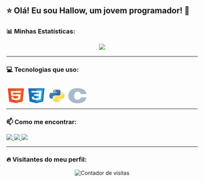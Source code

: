 ## ⭐ Olá! Eu sou Hallow, um jovem programador! 🚀  

### 📊 Minhas Estatísticas:
<div align="center" style="display: flex; flex-wrap: wrap; justify-content: center;">
  <a href="https://beacons.ai/Hallow303">
    <img height="180em" src="https://github-readme-stats.vercel.app/api?username=Hallow303&show_icons=true&theme=dracula&include_all_commits=true&count_private=true"/>
  </a>
</div>

---

### 💻 Tecnologias que uso:
<div style="display: inline_block"><br>
  <img align="center" alt="Hallow-HTML" height="40" width="50" src="https://raw.githubusercontent.com/devicons/devicon/master/icons/html5/html5-original.svg">
  <img align="center" alt="Hallow-CSS" height="40" width="50" src="https://raw.githubusercontent.com/devicons/devicon/master/icons/css3/css3-original.svg">
  <img align="center" alt="Hallow-Python" height="40" width="50" src="https://raw.githubusercontent.com/devicons/devicon/master/icons/python/python-original.svg">
  <img align="center" alt="Hallow-C" height="40" width="50" src="https://raw.githubusercontent.com/devicons/devicon/master/icons/c/c-original.svg">
</div>

---

### 📫 Como me encontrar:
<div>  
  <a href="https://www.youtube.com/@hallow_303" target="_blank">
    <img src="https://img.shields.io/badge/YouTube-FF0000?style=for-the-badge&logo=youtube&logoColor=white">
  </a>

  <a href="https://discord.com/users/1150134130118508634" target="_blank">
    <img src="https://img.shields.io/badge/Discord-7289DA?style=for-the-badge&logo=discord&logoColor=white">
  </a>

  <a href="mailto:hallowtruffler@gmail.com">
    <img src="https://img.shields.io/badge/Gmail-%23333?style=for-the-badge&logo=gmail&logoColor=white">
  </a>
</div>

---

### 🔥 Visitantes do meu perfil:
<div align="center">
  <img src="https://komarev.com/ghpvc/?username=Hallow303&color=blue" alt="Contador de visitas">
</div>
